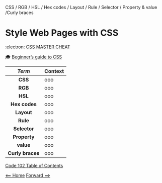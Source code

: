 CSS / RGB / HSL / Hex codes / Layout / Rule / Selector / Property & value /Curly braces

# Style Web Pages with CSS

:electron: [CSS MASTER CHEAT](https://overapi.com/css)

:mortar_board: [Beginner’s guide to CSS](https://friendlybit.com/css/beginners-guide-to-css-and-standards/)

| ***Term*** | Context | 
|  :----: |  ----  |   
|  **CSS**  | ooo  | 
|  **RGB**  | ooo  |
|  **HSL**  | ooo  |
|  **Hex codes**  | ooo  |
|  **Layout**  | ooo  |
|  **Rule**  | ooo  |
|  **Selector**  | ooo  |
|  **Property**  | ooo  |
|  **value**  | ooo  |
|  **Curly braces**  | ooo  |

[Code 102 Table of Contents](CodeFellows_102.md)

[<== Home](README.md) [Forward ==>](404)
